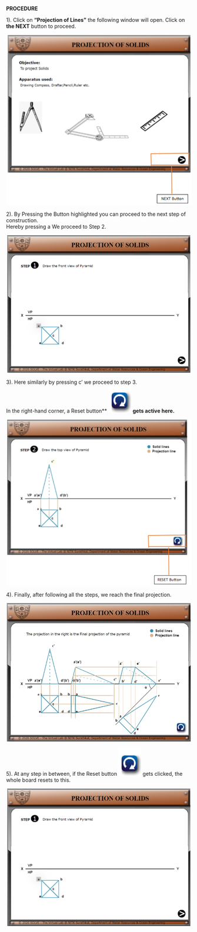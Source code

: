 **PROCEDURE**

1).  Click on **“Projection of Lines”** the following window will open.
Click on **the NEXT** button to proceed.


**![](./images/image6.png)**  


2). By Pressing the Button highlighted you can proceed to the next
step of construction.  
Hereby pressing a We proceed to Step 2.  


![](./images/image3.png)

3). Here similarly by pressing c’ we proceed to step 3.  
In the right-hand corner, a Reset button** ![](./images/image2.png)
**gets active here.**


![](./images/image7.png)

4). Finally, after following all the steps, we reach the final
projection.

![](./images/image4.jpg)

5). At any step in between, if the Reset button
![](./images/image2.png) gets clicked, the whole board resets to
this.

![](./images/image3.png)

